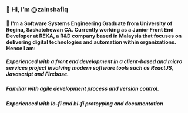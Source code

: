 ### 👋 Hi, I’m @zainshafiq

#### 🌱 I'm a Software Systems Engineering Graduate from University of Regina, Saskatchewan CA. Currently working as a Junior Front End Developer at REKA, a R&D company based in Malaysia that focuses on delivering digital technologies and automation within organizations. Hence I am: 

##### Experienced with a front end development in a client-based and micro services project involving modern software tools such as ReactJS, Javascript and Firebase.
##### Familiar with agile development process and version control.
##### Experienced with lo-fi and hi-fi protoyping and documentation



<!---
zainshafiq/zainshafiq is a ✨ special ✨ repository because its `README.md` (this file) appears on your GitHub profile.
You can click the Preview link to take a look at your changes.
--->
